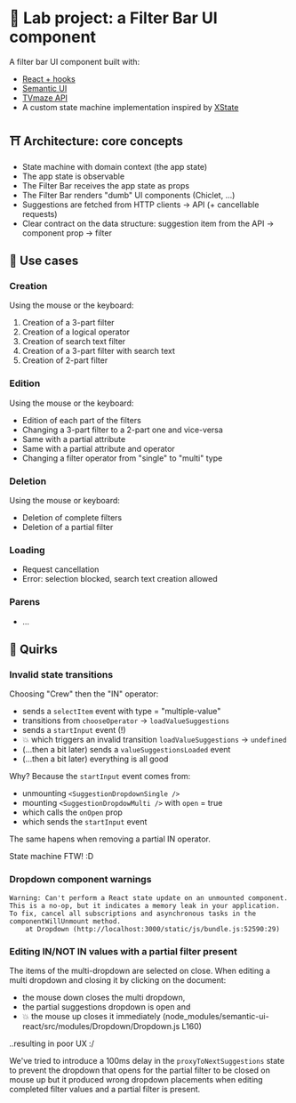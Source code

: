 # 🧪 Lab project: a Filter Bar UI component

A filter bar UI component built with:

- [React + hooks](https://reactjs.org/)
- [Semantic UI](https://react.semantic-ui.com/)
- [TVmaze API](https://www.tvmaze.com/api)
- A custom state machine implementation inspired by [XState](https://xstate.js.org/)

## ⛩️ Architecture: core concepts

- State machine with domain context (the app state)
- The app state is observable
- The Filter Bar receives the app state as props
- The Filter Bar renders "dumb" UI components (Chiclet, ...)
- Suggestions are fetched from HTTP clients → API (+ cancellable requests)
- Clear contract on the data structure: suggestion item from the API → component prop → filter

## 📗 Use cases

### Creation

Using the mouse or the keyboard:

1. Creation of a 3-part filter
2. Creation of a logical operator
3. Creation of search text filter
4. Creation of a 3-part filter with search text
5. Creation of 2-part filter

### Edition

Using the mouse or the keyboard:

- Edition of each part of the filters
- Changing a 3-part filter to a 2-part one and vice-versa
- Same with a partial attribute
- Same with a partial attribute and operator
- Changing a filter operator from "single" to "multi" type

### Deletion

Using the mouse or keyboard:

- Deletion of complete filters
- Deletion of a partial filter

### Loading

- Request cancellation
- Error: selection blocked, search text creation allowed

### Parens

- ...

## 🙈 Quirks

### Invalid state transitions

Choosing "Crew" then the "IN" operator:

- sends a `selectItem` event with type = "multiple-value"
- transitions from `chooseOperator` → `loadValueSuggestions`
- sends a `startInput` event (!)
- 💥 which triggers an invalid transition `loadValueSuggestions` → `undefined`
- (...then a bit later) sends a `valueSuggestionsLoaded` event
- (...then a bit later) everything is all good

Why? Because the `startInput` event comes from:

- unmounting `<SuggestionDropdownSingle />`
- mounting `<SuggestionDropdowMulti />` with `open` = true
- which calls the `onOpen` prop
- which sends the `startInput` event

The same hapens when removing a partial IN operator.

State machine FTW! :D

### Dropdown component warnings

```text
Warning: Can't perform a React state update on an unmounted component. This is a no-op, but it indicates a memory leak in your application. To fix, cancel all subscriptions and asynchronous tasks in the componentWillUnmount method.
    at Dropdown (http://localhost:3000/static/js/bundle.js:52590:29)
```

### Editing IN/NOT IN values with a partial filter present

The items of the multi-dropdown are selected on close.
When editing a multi dropdown and closing it by clicking on the document:

- the mouse down closes the multi dropdown,
- the partial suggestions dropdown is open and
- 💥 the mouse up closes it immediately (node_modules/semantic-ui-react/src/modules/Dropdown/Dropdown.js L160)

..resulting in poor UX :/

We've tried to introduce a 100ms delay in the `proxyToNextSuggestions` state to prevent the
dropdown that opens for the partial filter to be closed on mouse up but it produced wrong dropdown
placements when editing completed filter values and a partial filter is present.
